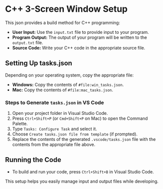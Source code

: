 # C++ 3-Screen Window Setup

This json provides a build method for C++ programming:

- **User Input:** Use the `input.txt` file to provide input to your program.
- **Program Output:** The output of your program will be written to the `output.txt` file.
- **Source Code:** Write your C++ code in the appropriate source file.

## Setting Up tasks.json

Depending on your operating system, copy the appropriate file:

- **Windows:** Copy the contents of `#file:win_tasks.json`.
- **Mac:** Copy the contents of `#file:mac_tasks.json`.

### Steps to Generate `tasks.json` in VS Code

1. Open your project folder in Visual Studio Code.
2. Press `Ctrl+Shift+P` (or `Cmd+Shift+P` on Mac) to open the Command Palette.
3. Type `Tasks: Configure Task` and select it.
4. Choose `Create tasks.json file from template` (if prompted).
5. Replace the contents of the generated `.vscode/tasks.json` file with the contents from the appropriate file above.

## Running the Code

- To build and run your code, press `Ctrl+Shift+B` in Visual Studio Code.

This setup helps you easily manage input and output files while developing.